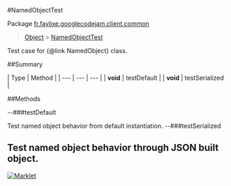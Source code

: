 #NamedObjectTest

Package [fr.faylixe.googlecodejam.client.common](README.md)<br>
> [Object](../../../../java/lang/Object.md) > [NamedObjectTest](NamedObjectTest.md)

Test case for {@link NamedObject} class.

##Summary


| Type | Method |
| --- | --- | --- |
| **void** | testDefault |
| **void** | testSerialized |

##Methods

--###testDefault


Test named object behavior from default instantiation.
--###testSerialized


Test named object behavior through JSON built object.
---
[![Marklet](https://img.shields.io/badge/Generated%20by-Marklet-green.svg)](https://github.com/Faylixe/marklet)